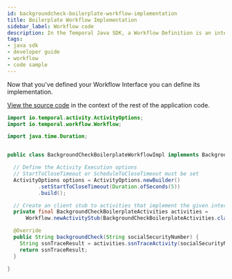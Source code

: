 ```yaml
---
id: backgroundcheck-boilerplate-workflow-implementation
title: Boilerplate Workflow Implementation
sidebar_label: Workflow code
description: In the Temporal Java SDK, a Workflow Definition is an interface and its implementation.
tags:
- java sdk
- developer guide
- workflow
- code sample
---
```


<!-- DO NOT EDIT THIS FILE DIRECTLY.
THIS FILE IS GENERATED from https://github.com/temporalio/documentation/blob/main/sample-apps/java/backgroundcheck/src/main/java/backgroundcheckboilerplate/BackgroundCheckBoilerplateWorkflowImpl.java. -->

Now that you've defined your Workflow Interface you can define its implementation.

<div class="copycode-notice-container"><a href="https://github.com/temporalio/documentation/blob/main/sample-apps/java/backgroundcheck/src/main/java/backgroundcheckboilerplate/BackgroundCheckBoilerplateWorkflowImpl.java">View the source code</a> in the context of the rest of the application code.</div>

```java
import io.temporal.activity.ActivityOptions;
import io.temporal.workflow.Workflow;

import java.time.Duration;


public class BackgroundCheckBoilerplateWorkflowImpl implements BackgroundCheckBoilerplateWorkflow {

  // Define the Activity Execution options
  // StartToCloseTimeout or ScheduleToCloseTimeout must be set
  ActivityOptions options = ActivityOptions.newBuilder()
          .setStartToCloseTimeout(Duration.ofSeconds(5))
          .build();

  // Create an client stub to activities that implement the given interface
  private final BackgroundCheckBoilerplateActivities activities =
      Workflow.newActivityStub(BackgroundCheckBoilerplateActivities.class, options);

  @Override
  public String backgroundCheck(String socialSecurityNumber) {
    String ssnTraceResult = activities.ssnTraceActivity(socialSecurityNumber);
    return ssnTraceResult;
  }

}
```
